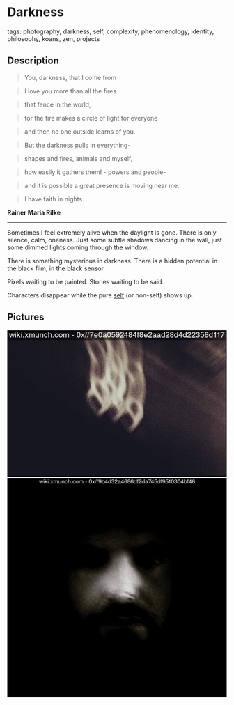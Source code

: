 # Darkness

tags: photography, darkness, self, complexity, phenomenology, identity, philosophy, koans, zen, projects

## Description

> You, darkness, that I come from

> I love you more than all the fires

> that fence in the world, 

> for the fire makes a circle of light for everyone

> and then no one outside learns of you. 

> But the darkness pulls in everything-

> shapes and fires, animals and myself, 

> how easily it gathers them! -
> powers and people-

> and it is possible a great presence is moving near me. 

> I have faith in nights.                        

**Rainer Maria Rilke**

---

Sometimes I feel extremely alive when the daylight is gone. 
There is only silence, calm, oneness. Just some subtle shadows dancing in the wall, just some dimmed lights coming through the window.  

There is something mysterious in darkness. There is a hidden potential in the black film, in the black sensor. 

Pixels waiting to be painted. Stories waiting to be said. 

Characters disappear while the pure [self](../../concepts/identity.md) (or non-self) shows up.  


## Pictures

![](../../../0x/7e0a0592484f8e2aad28d4d22356d117)
![](../../../0x/9b4d32a4686df2da745df9510304bf46)